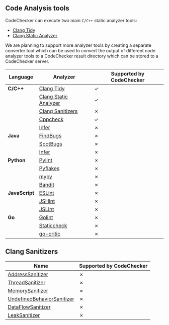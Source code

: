 ## Code Analysis tools
CodeChecker can execute two main `C/C++` static analyzer tools:
- [Clang Tidy](https://clang.llvm.org/extra/clang-tidy/)
- [Clang Static Analyzer](https://clang-analyzer.llvm.org/)

We are planning to support more analyzer tools by creating a separate converter
tool which can be used to convert the output of different code analyzer tools
to a CodeChecker result directory which can be stored to a CodeChecker server.

| Language       | Analyzer     | Supported by CodeChecker |
| -------------- |--------------|---------------------|
| **C/C++**      | [Clang Tidy](https://clang.llvm.org/extra/clang-tidy/)  | ✓ |
|                | [Clang Static Analyzer](https://clang-analyzer.llvm.org/)    | ✓ |
|                | [Clang Sanitizers](#clang-sanitizers)    | ✗ |
|                | [Cppcheck](cppcheck.md)    | ✓ |
|                | [Infer](https://fbinfer.com/)    | ✗ |
| **Java**       | [FindBugs](http://findbugs.sourceforge.net/)    | ✗ |
|                | [SpotBugs](https://spotbugs.github.io/)    | ✗ |
|                | [Infer](https://fbinfer.com/)    | ✗ |
| **Python**     | [Pylint](https://www.pylint.org/)    | ✗ |
|                | [Pyflakes](https://github.com/PyCQA/pyflakes)    | ✗ |
|                | [mypy](http://mypy-lang.org/)    | ✗ |
|                | [Bandit](https://github.com/PyCQA/bandit)    | ✗ |
| **JavaScript** | [ESLint](https://eslint.org/)    | ✗ |
|                | [JSHint](https://jshint.com/)    | ✗ |
|                | [JSLint](https://jslint.com/)    | ✗ |
| **Go**         | [Golint](https://github.com/golang/lint)    | ✗ |
|                | [Staticcheck](https://staticcheck.io/)    | ✗ |
|                | [go-critic](https://github.com/go-critic/go-critic)    | ✗ |

## Clang Sanitizers
| Name         | Supported by CodeChecker |
|--------------|---------------------|
| [AddressSanitizer](https://clang.llvm.org/docs/AddressSanitizer.html)    | ✗ |
| [ThreadSanitizer](https://clang.llvm.org/docs/ThreadSanitizer.html)    | ✗ |
| [MemorySanitizer](https://clang.llvm.org/docs/MemorySanitizer.html)    | ✗ |
| [UndefinedBehaviorSanitizer](https://clang.llvm.org/docs/UndefinedBehaviorSanitizer.html)    | ✗ |
| [DataFlowSanitizer](https://clang.llvm.org/docs/DataFlowSanitizer.html)    | ✗ |
| [LeakSanitizer](https://clang.llvm.org/docs/LeakSanitizer.html)    | ✗ |
